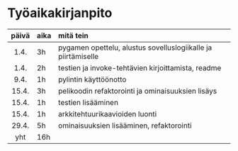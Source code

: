 # Työaikakirjanpito

| päivä | aika | mitä tein                                                     |
|:-----:|:-----|:--------------------------------------------------------------|
| 1.4.  | 3h   | pygamen opettelu, alustus sovelluslogiikalle ja piirtämiselle |
| 1.4.  | 2h   | testien ja invoke-tehtävien kirjoittamista, readme            |
| 9.4.  | 1h   | pylintin käyttöönotto                                         |
| 15.4. | 3h   | pelikoodin refaktorointi ja ominaisuuksien lisäys             |
| 15.4. | 1h   | testien lisääminen                                            |
| 15.4. | 1h   | arkkitehtuurikaavioiden luonti                                |
| 29.4. | 5h   | ominaisuuksien lisääminen, refaktorointi                      |
|  yht  | 16h  |